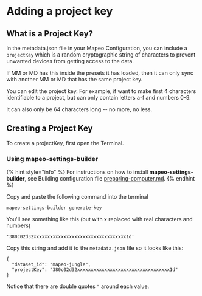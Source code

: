 # Adding a project key

## What is a Project Key?

In the metadata.json file in your Mapeo Configuration, you can include a `projectKey` which is a random cryptographic string of characters to prevent unwanted devices from getting access to the data.

If MM or MD has this inside the presets it has loaded, then it can only sync with another MM or MD that has the same project key.&#x20;

You can edit the project key. For example, if want to make first 4 characters identifiable to a project, but can only contain letters a-f and numbers 0-9.&#x20;

It can also only be 64 characters long -- no more, no less.&#x20;

## Creating a Project Key

To create a projectKey, first open the Terminal.

### Using mapeo-settings-builder

{% hint style="info" %}
For instructions on how to install **mapeo-settings-builder**, see Building configuration file [preparing-computer.md](coding-configuration/building-configuration-file/preparing-computer.md "mention").
{% endhint %}

Copy and paste the following command into the terminal

```
mapeo-settings-builder generate-key
```

You'll see something like this (but with x replaced with real characters and numbers)

```
'380c02d32xxxxxxxxxxxxxxxxxxxxxxxxxxxxxxxxxx1d'
```

Copy this string and add it to the `metadata.json` file so it looks like this:

```
{
  "dataset_id": "mapeo-jungle",
  "projectKey": "380c02d32xxxxxxxxxxxxxxxxxxxxxxxxxxxxxxxxxx1d"
}
```

Notice that there are double quotes `"` around each value.
